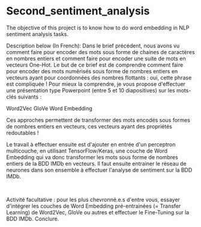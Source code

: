 # Second_sentiment_analysis
The objective of this project is to know how to do word embedding in NLP sentiment analysis tasks.

Description below (In French):
Dans le brief précédent, nous avons vu comment faire pour encoder des mots sous forme de chaines de caractères en nombres entiers et comment faire pour encoder une suite de mots en vecteurs One-Hot. Le but de ce brief est de comprendre comment faire pour encoder des mots numérisés sous forme de nombres entiers en vecteurs ayant pour coordonnées des nombres flottants : oui, cette phrase est compliquée ! Pour mieux la comprendre, je vous propose d'effectuer une présentation type Powerpoint (entre 5 et 10 diapositives) sur les mots-clés suivants :

Word2Vec
GloVe
Word Embedding
​

Ces approches permettent de transformer des mots encodés sous formes de nombres entiers en vecteurs, ces vecteurs ayant des propriétés redoutables !

Le travail à effectuer ensuite est d'ajouter en entrée d'un perceptron multicouche, en utilisant TensorFlow/Keras, une couche de Word Embedding qui va donc transformer les mots sous forme de nombres entiers de la BDD IMDb en vecteurs. Il faut ensuite entrainer le réseau de neurones dans son ensemble à effectuer l'analyse de sentiment sur la BDD IMDb.

​

Activité facultative : pour les plus chevronné.e.s d'entre vous, essayer d'intégrer les couches de Word Embedding pré-entrainées (= Transfer Learning) de Word2Vec, GloVe ou autres et effectuer le Fine-Tuning sur la BDD IMDb. Conclure.